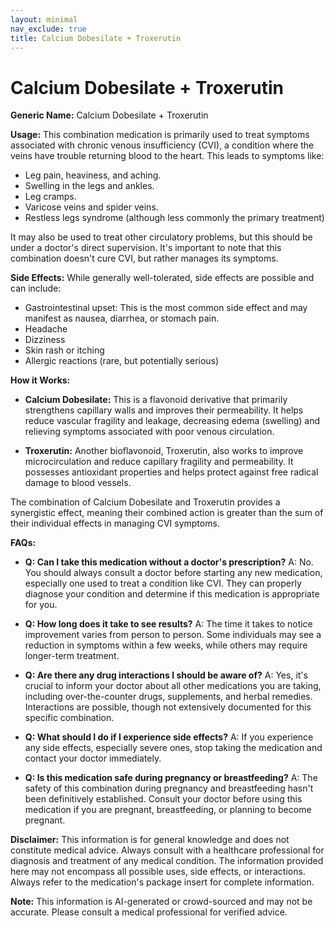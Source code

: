```yaml
---
layout: minimal
nav_exclude: true
title: Calcium Dobesilate + Troxerutin
---
```


# Calcium Dobesilate + Troxerutin

**Generic Name:** Calcium Dobesilate + Troxerutin

**Usage:** This combination medication is primarily used to treat symptoms associated with chronic venous insufficiency (CVI), a condition where the veins have trouble returning blood to the heart.  This leads to symptoms like:

* Leg pain, heaviness, and aching.
* Swelling in the legs and ankles.
* Leg cramps.
* Varicose veins and spider veins.
* Restless legs syndrome (although less commonly the primary treatment)

It may also be used to treat other circulatory problems, but this should be under a doctor's direct supervision.  It's important to note that this combination doesn't cure CVI, but rather manages its symptoms.

**Side Effects:**  While generally well-tolerated, side effects are possible and can include:

* Gastrointestinal upset:  This is the most common side effect and may manifest as nausea, diarrhea, or stomach pain.
* Headache
* Dizziness
* Skin rash or itching
* Allergic reactions (rare, but potentially serious)


**How it Works:**

* **Calcium Dobesilate:** This is a flavonoid derivative that primarily strengthens capillary walls and improves their permeability. It helps reduce vascular fragility and leakage, decreasing edema (swelling) and relieving symptoms associated with poor venous circulation.

* **Troxerutin:**  Another bioflavonoid, Troxerutin, also works to improve microcirculation and reduce capillary fragility and permeability. It possesses antioxidant properties and helps protect against free radical damage to blood vessels.

The combination of Calcium Dobesilate and Troxerutin provides a synergistic effect, meaning their combined action is greater than the sum of their individual effects in managing CVI symptoms.

**FAQs:**

* **Q: Can I take this medication without a doctor's prescription?**  A: No.  You should always consult a doctor before starting any new medication, especially one used to treat a condition like CVI. They can properly diagnose your condition and determine if this medication is appropriate for you.

* **Q: How long does it take to see results?** A: The time it takes to notice improvement varies from person to person.  Some individuals may see a reduction in symptoms within a few weeks, while others may require longer-term treatment.

* **Q: Are there any drug interactions I should be aware of?** A: Yes, it's crucial to inform your doctor about all other medications you are taking, including over-the-counter drugs, supplements, and herbal remedies.  Interactions are possible, though not extensively documented for this specific combination.

* **Q: What should I do if I experience side effects?** A: If you experience any side effects, especially severe ones, stop taking the medication and contact your doctor immediately.

* **Q: Is this medication safe during pregnancy or breastfeeding?** A:  The safety of this combination during pregnancy and breastfeeding hasn't been definitively established.  Consult your doctor before using this medication if you are pregnant, breastfeeding, or planning to become pregnant.

**Disclaimer:** This information is for general knowledge and does not constitute medical advice. Always consult with a healthcare professional for diagnosis and treatment of any medical condition.  The information provided here may not encompass all possible uses, side effects, or interactions.  Always refer to the medication's package insert for complete information.


**Note:** This information is AI-generated or crowd-sourced and may not be accurate. Please consult a medical professional for verified advice.